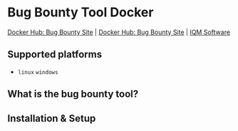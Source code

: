  <img src="https://www.iqmsoftware.co.uk/wp-content/themes/iqm-software/images/logo.png" height="16px">
 
# Bug Bounty Tool Docker

[Docker Hub: Bug Bounty Site](https://hub.docker.com/r/iqmsoftware/bug-bounty-site)
| [Docker Hub: Bug Bounty Site](https://hub.docker.com/r/iqmsoftware/bug-bounty-tooling)
| [IQM Software](https://iqmsoftware.co.uk)
## Supported platforms
- `linux` `windows`

## What is the bug bounty tool?

## Installation & Setup

